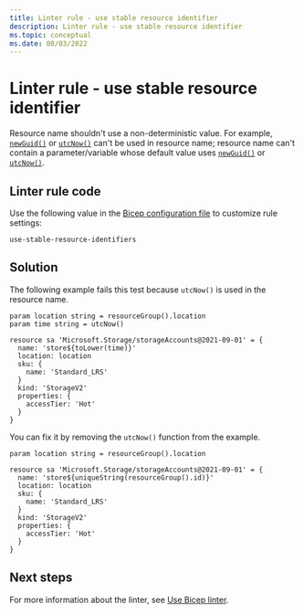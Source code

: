 ```yaml
---
title: Linter rule - use stable resource identifier
description: Linter rule - use stable resource identifier
ms.topic: conceptual
ms.date: 08/03/2022
---
```


# Linter rule - use stable resource identifier

Resource name shouldn't use a non-deterministic value. For example, [`newGuid()`](./bicep-functions-string.md#newguid) or [`utcNow()`](./bicep-functions-date.md#utcnow) can't be used in resource name; resource name can't contain a parameter/variable whose default value uses [`newGuid()`](./bicep-functions-string.md#newguid) or [`utcNow()`](./bicep-functions-date.md#utcnow).

## Linter rule code

Use the following value in the [Bicep configuration file](bicep-config-linter.md) to customize rule settings:

`use-stable-resource-identifiers`

## Solution

The following example fails this test because `utcNow()` is used in the resource name.

```bicep
param location string = resourceGroup().location
param time string = utcNow()

resource sa 'Microsoft.Storage/storageAccounts@2021-09-01' = {
  name: 'store${toLower(time)}'
  location: location
  sku: {
    name: 'Standard_LRS'
  }
  kind: 'StorageV2'
  properties: {
    accessTier: 'Hot'
  }
}
```

You can fix it by removing the `utcNow()` function from the example.

```bicep
param location string = resourceGroup().location

resource sa 'Microsoft.Storage/storageAccounts@2021-09-01' = {
  name: 'store${uniqueString(resourceGroup().id)}'
  location: location
  sku: {
    name: 'Standard_LRS'
  }
  kind: 'StorageV2'
  properties: {
    accessTier: 'Hot'
  }
}
```

## Next steps

For more information about the linter, see [Use Bicep linter](./linter.md).
